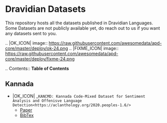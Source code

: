 Dravidian Datasets
=======================
This repository hosts all the datasets published in Dravidian Languages. 
Some Datasets are not publicly available yet, do reach out to us if you want any datasets sent to you.

.. |OK_ICON| image:: https://raw.githubusercontent.com/awesomedata/apd-core/master/deploy/ok-24.png
.. |FIXME_ICON| image:: https://raw.githubusercontent.com/awesomedata/apd-core/master/deploy/fixme-24.png



.. Contents:: **Table of Contents**

Kannada
-------
* |OK_ICON| _`KANCMD: Kannada Code-Mixed Dataset for Sentiment Analysis and Offenisve Language Detection<https://aclanthology.org/2020.peoples-1.6/>`
  * [Paper](https://aclanthology.org/2020.peoples-1.6.pdf)
  * [BibTex](https://aclanthology.org/2020.peoples-1.6.bib)
